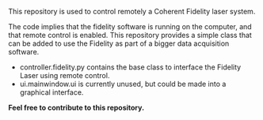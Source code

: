 This repository is used to control remotely a Coherent Fidelity laser system. 

The code implies that the fidelity software is running on the computer, and that remote control is enabled.
This repository provides a simple class that can be added to use the Fidelity as part of a bigger data acquisition software.

- controller.fidelity.py  contains the base class to interface the Fidelity Laser using remote control.
- ui.mainwindow.ui    is currently unused, but could be made into a graphical interface.

**Feel free to contribute to this repository.**
